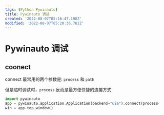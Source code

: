 ```yaml
---
tags: [Python Pywinauto]
title: Pywinauto 调试
created: '2022-08-07T05:16:47.198Z'
modified: '2022-08-07T05:20:36.782Z'
---
```


# Pywinauto 调试

## coonect

connect 最常用的两个参数是: `process` 和 `path`

但是临时调试时，`process` 反而是最方便快捷的连接方式

```python
import pywinauto
app = pywinauto.application.Application(backend="uia").connect(process=29928)
win = app.top_window()
```
